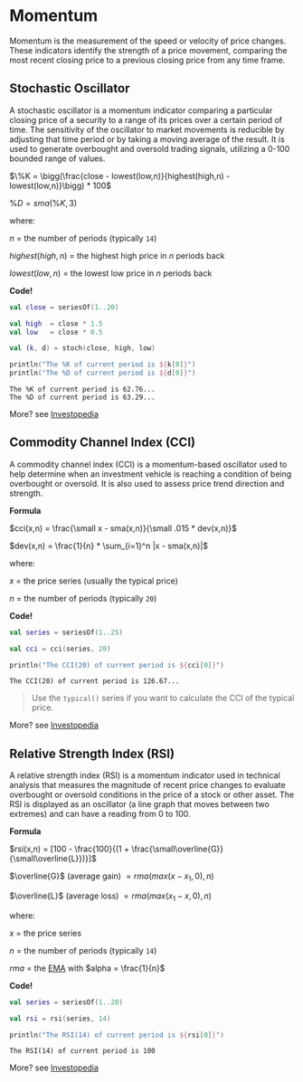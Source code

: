 # Momentum

Momentum is the measurement of the speed or velocity of price changes. These indicators identify the strength of a price movement, comparing the most recent closing price to a previous closing price from any time frame.

## Stochastic Oscillator

A stochastic oscillator is a momentum indicator comparing a particular closing price of a security to a range of its prices over a certain period of time. The sensitivity of the oscillator to market movements is reducible by adjusting that time period or by taking a moving average of the result. It is used to generate overbought and oversold trading signals, utilizing a 0-100 bounded range of values.

$\%K = \bigg(\frac{close - lowest(low,n)}{highest(high,n) - lowest(low,n)}\bigg) * 100$

$\%D = sma(\%K,3)$

where:

$n$ = the number of periods (typically `14`)

$highest(high,n)$ = the highest high price in $n$ periods back

$lowest(low,n)$ = the lowest low price in $n$ periods back

**Code!**

```kotlin
val close = seriesOf(1..20)

val high  = close * 1.5
val low   = close * 0.5

val (k, d) = stoch(close, high, low)

println("The %K of current period is ${k[0]}")
println("The %D of current period is ${d[0]}")
```

```output
The %K of current period is 62.76...
The %D of current period is 63.29...
```

More? see [Investopedia](https://www.investopedia.com/terms/s/stochasticoscillator.asp)

## Commodity Channel Index (CCI)

A commodity channel index​ (CCI) is a momentum-based oscillator used to help determine when an investment vehicle is reaching a condition of being overbought or oversold. It is also used to assess price trend direction and strength.

**Formula**

$cci(x,n) = \frac{\small x - sma(x,n)}{\small .015 * dev(x,n)}$

$dev(x,n) = \frac{1}{n} * \sum_{i=1}^n |x - sma(x,n)|$

where:

$x$ = the price series (usually the typical price)

$n$ = the number of periods (typically `20`)

**Code!**

```kotlin
val series = seriesOf(1..25)

val cci = cci(series, 20)

println("The CCI(20) of current period is ${cci[0]}")
```

```output
The CCI(20) of current period is 126.67...
```

> Use the `typical()` series if you want to calculate the CCI of the typical price.

More? see [Investopedia](https://www.investopedia.com/terms/c/commoditychannelindex.asp)

## Relative Strength Index (RSI)

A relative strength index (RSI) is a momentum indicator used in technical analysis that measures the magnitude of recent price changes to evaluate overbought or oversold conditions in the price of a stock or other asset. The RSI is displayed as an oscillator (a line graph that moves between two extremes) and can have a reading from 0 to 100.

**Formula**

$rsi(x,n) = [100 - \frac{100}{(1 + \frac{\small\overline{G}}{\small\overline{L}})}]$

$\overline{G}$ (average gain) $= rma(max(x - x_1, 0), n)$

$\overline{L}$ (average loss) $= rma(max(x_1 - x, 0), n)$

where:

$x$ = the price series

$n$ = the number of periods (typically `14`)

$rma$ = the [EMA](/trend?id=exponential-moving-average-ema) with $alpha = \frac{1}{n}$

**Code!**

```kotlin
val series = seriesOf(1..20)

val rsi = rsi(series, 14)

println("The RSI(14) of current period is ${rsi[0]}")
```

```output
The RSI(14) of current period is 100
```

More? see [Investopedia](https://www.investopedia.com/terms/r/rsi.asp)